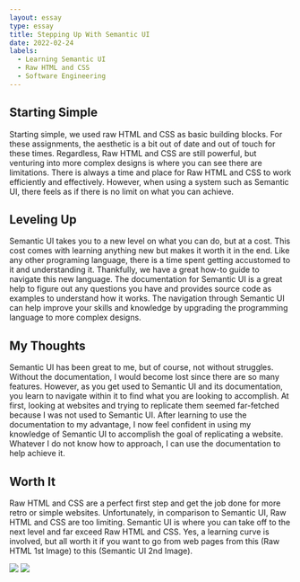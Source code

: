 ```yaml
---
layout: essay
type: essay
title: Stepping Up With Semantic UI
date: 2022-02-24
labels:
  - Learning Semantic UI
  - Raw HTML and CSS
  - Software Engineering
---
```

## Starting Simple
Starting simple, we used raw HTML and CSS as basic building blocks. For these assignments, the aesthetic is a bit out of date and out of touch for these times. Regardless, Raw HTML and CSS are still powerful, but venturing into more complex designs is where you can see there are limitations. There is always a time and place for Raw HTML and CSS to work efficiently and effectively. However, when using a system such as Semantic UI, there feels as if there is no limit on what you can achieve.

## Leveling Up
Semantic UI takes you to a new level on what you can do, but at a cost. This cost comes with learning anything new but makes it worth it in the end. Like any other programing language, there is a time spent getting accustomed to it and understanding it. Thankfully, we have a great how-to guide to navigate this new language. The documentation for Semantic UI is a great help to figure out any questions you have and provides source code as examples to understand how it works. The navigation through Semantic UI can help improve your skills and knowledge by upgrading the programming language to more complex designs.

## My Thoughts
Semantic UI has been great to me, but of course, not without struggles. Without the documentation, I would become lost since there are so many features. However, as you get used to Semantic UI and its documentation, you learn to navigate within it to find what you are looking to accomplish. At first, looking at websites and trying to replicate them seemed far-fetched because I was not used to Semantic UI. After learning to use the documentation to my advantage, I now feel confident in using my knowledge of Semantic UI to accomplish the goal of replicating a website. Whatever I do not know how to approach, I can use the documentation to help achieve it.

## Worth It
Raw HTML and CSS are a perfect first step and get the job done for more retro or simple websites. Unfortunately, in comparison to Semantic UI, Raw HTML and CSS are too limiting. Semantic UI is where you can take off to the next level and far exceed Raw HTML and CSS. Yes, a learning curve is involved, but all worth it if you want to go from web pages from this (Raw HTML 1st Image) to this (Semantic UI 2nd Image).

<img class="ui image" src="{{ site.baseurl }}/images/browser.png">
<img class="ui image" src="{{ site.baseurl }}/images/murphy.png">